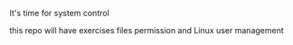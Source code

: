 It's time for system control

this repo will have exercises files permission and Linux user management
